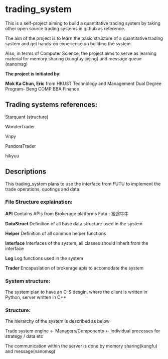 # trading_system
This is a self-project aiming to build a quantitative trading system by taking other open source trading systems in github as reference.

The aim of the project is to learn the basic structure of a quantitative trading system and get hands-on experience on building the system.

Also, in terms of Computer Science, the project aims to serve as learning material for memory sharing (kungfuyijinjing) and message queue (nanomsg)

**The project is initiated by:**

**Mok Ka Chun, Eric** from HKUST Technology and Management Dual Degree Program- Beng COMP BBA Finance

## Trading systems references:
Starquant (structure)

WonderTrader

Vnpy

PandoraTrader

hikyuu


## Descriptions

This trading_system plans to use the interface from FUTU to implement the trade operations, quotings and data.



### File Structure explaination:

**API**
Contains APIs from Brokerage platforms
Futu : 富途牛牛

**DataStruct**
Definition of all base data structure used in the system

**Helper**
Definition of all common helper functions

**Interface**
Interfaces of the system, all classes should inherit from the interface

**Log**
Log functions used in the system

**Trader**
Encapuslation of brokerage apis to accomodate the system

### System structure:

The system plan to have an C-S desgin, where the client is written in Python, server written in C++

### Structure:

The hierarchy of the system is described as below

Trade system engine <- Managers/Components <- individual processes for strategy / data etc

The communication within the server is done by memory sharing(kungfu) and message(nanomsg)



